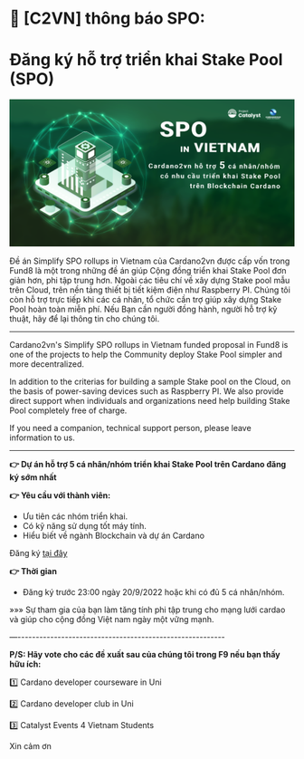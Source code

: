 📣 [C2VN] thông báo SPO: 
===============================
**Đăng ký hỗ trợ triển khai Stake Pool (SPO)**
===============================

![](img/hotro-spo.png)

Đề án Simplify SPO rollups in Vietnam của Cardano2vn được cấp vốn trong Fund8 là một trong những đề án giúp Cộng đồng triển khai Stake Pool đơn giản hơn, phi tập trung hơn.
Ngoài các tiêu chí về xây dựng Stake pool mẫu trên Cloud, trên nền tảng thiết bị tiết kiệm điện như Raspberry PI. Chúng tôi còn hỗ trợ trực tiếp khi các cá nhân, tổ chức cần trợ giúp xây dựng Stake Pool hoàn toàn miễn phí.
Nếu Bạn cần người đồng hành, người hỗ trợ kỹ thuật, hãy để lại thông tin cho chúng tôi.


----
Cardano2vn's Simplify SPO rollups in Vietnam funded proposal in Fund8 is one of the projects to help the Community deploy Stake Pool simpler and more decentralized.

In addition to the criterias for building a sample Stake pool on the Cloud, on the basis of power-saving devices such as Raspberry PI. We also provide direct support when individuals and organizations need help building Stake Pool completely free of charge.

If you need a companion, technical support person, please leave information to us.

----

**👉 Dự án hỗ trợ 5 cá nhân/nhóm triển khai Stake Pool trên Cardano đăng ký sớm nhất**

**👉 Yêu cầu với thành viên:**

- Ưu tiên các nhóm triển khai.
- Có kỹ năng sử dụng tốt máy tính.
- Hiểu biết về ngành Blockchain và dự án Cardano

Đăng ký [tại đây](https://forms.gle/SKFwFq7tBrDmJj1r9)

**👉 Thời gian**
-  Đăng ký trước 23:00 ngày 20/9/2022 hoặc khi có đủ 5 cá nhân/nhóm.
 
»»» Sự tham gia của bạn làm tăng tính phi tập trung cho mạng lưới cardao và  giúp cho cộng đồng Việt nam ngày một vững mạnh.


—---------------------------------------------------------

**P/S: Hãy vote cho các đề xuất sau của chúng tôi trong F9 nếu bạn thấy hữu ích:**

1️⃣ Cardano developer courseware in Uni

2️⃣ Cardano developer club in Uni  

3️⃣ Catalyst Events 4 Vietnam Students

Xin cảm ơn
